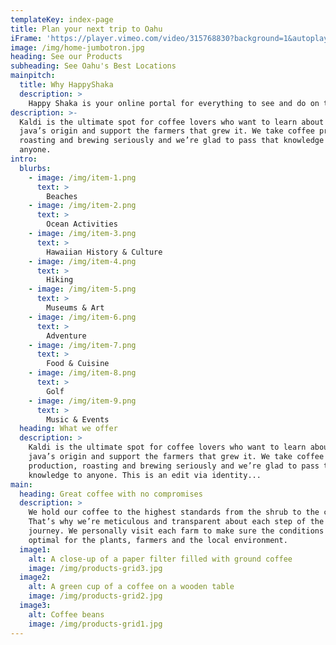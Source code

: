 ```yaml
---
templateKey: index-page
title: Plan your next trip to Oahu
iFrame: 'https://player.vimeo.com/video/315768830?background=1&autoplay=1&loop=1&byline=0&title=0'
image: /img/home-jumbotron.jpg
heading: See our Products
subheading: See Oahu's Best Locations
mainpitch:
  title: Why HappyShaka
  description: >
    Happy Shaka is your online portal for everything to see and do on the island of Oahu. Whether you need to book an adventure, travel to the most iconic beaches, or experience the rich history of Hawaii, we are here to help your vacation the happiest one yet.
description: >-
  Kaldi is the ultimate spot for coffee lovers who want to learn about their
  java’s origin and support the farmers that grew it. We take coffee production,
  roasting and brewing seriously and we’re glad to pass that knowledge to
  anyone.
intro:
  blurbs:
    - image: /img/item-1.png
      text: >
        Beaches
    - image: /img/item-2.png
      text: >
        Ocean Activities
    - image: /img/item-3.png
      text: >
        Hawaiian History & Culture
    - image: /img/item-4.png
      text: >
        Hiking
    - image: /img/item-5.png
      text: >
        Museums & Art
    - image: /img/item-6.png
      text: >
        Adventure
    - image: /img/item-7.png
      text: >
        Food & Cuisine
    - image: /img/item-8.png
      text: >
        Golf
    - image: /img/item-9.png
      text: >
        Music & Events
  heading: What we offer
  description: >
    Kaldi is the ultimate spot for coffee lovers who want to learn about their
    java’s origin and support the farmers that grew it. We take coffee
    production, roasting and brewing seriously and we’re glad to pass that
    knowledge to anyone. This is an edit via identity...
main:
  heading: Great coffee with no compromises
  description: >
    We hold our coffee to the highest standards from the shrub to the cup.
    That’s why we’re meticulous and transparent about each step of the coffee’s
    journey. We personally visit each farm to make sure the conditions are
    optimal for the plants, farmers and the local environment.
  image1:
    alt: A close-up of a paper filter filled with ground coffee
    image: /img/products-grid3.jpg
  image2:
    alt: A green cup of a coffee on a wooden table
    image: /img/products-grid2.jpg
  image3:
    alt: Coffee beans
    image: /img/products-grid1.jpg
---
```

